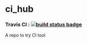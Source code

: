 # ci_hub

###  Travis CI : [![build status badge](https://travis-ci.org/synico/ci_hub.svg?branch=master)](https://travis-ci.org/synico/ci_hub)
A repo to try CI tool
